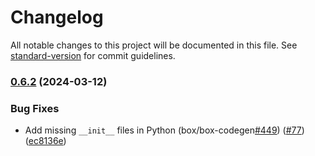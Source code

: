 # Changelog

All notable changes to this project will be documented in this file. See [standard-version](https://github.com/conventional-changelog/standard-version) for commit guidelines.

### [0.6.2](https://github.com/box/box-python-sdk-gen/compare/v0.6.1...v0.6.2) (2024-03-12)


### Bug Fixes

* Add missing `__init__` files in Python (box/box-codegen[#449](https://github.com/box/box-python-sdk-gen/issues/449)) ([#77](https://github.com/box/box-python-sdk-gen/issues/77)) ([ec8136e](https://github.com/box/box-python-sdk-gen/commit/ec8136e89d085beafad88eecb81f729302ef049e))
